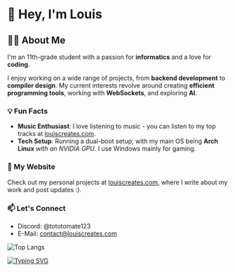 # 👋 Hey, I'm Louis

## 🧑‍💻 About Me
I'm an 11th-grade student with a passion for **informatics** and a love for **coding**. <!--Together with a friend, we're in the progress of developing a programming language called **Quark**, which combines features from TypeScript, Rust, and Go, aiming for power, speed, and familiarity. -->

I enjoy working on a wide range of projects, from **backend development** to **compiler design**. My current interests revolve around creating **efficient programming tools**, working with **WebSockets**, and exploring **AI**.


### 💡 Fun Facts
- **Music Enthusiast**: I love listening to music - you can listen to my top tracks at [louiscreates.com](https://louiscreates.com).
- **Tech Setup**: Running a dual-boot setup, with my main OS being **Arch Linux** *with an NVIDIA GPU*. I use Windows mainly for gaming.

### 🔧 My Website
Check out my personal projects at [louiscreates.com](https://louiscreates.com), where I write about my work and post updates :).

### 📫 Let's Connect
- Discord: @tototomate123
- E-Mail: contact@louiscreates.com

![Top Langs](https://github-readme-stats.vercel.app/api/top-langs/?username=tototomate123&layout=compact)

[![Typing SVG](https://readme-typing-svg.demolab.com?font=Fira+Code&pause=1000&width=435&lines=I+could+write+something+cool+here;but+instead%2C+this+is+here;%5E_%5E)](https://git.io/typing-svg)

<!--
**tototomate123/tototomate123** is a ✨ _special_ ✨ repository because its `README.md` (this file) appears on your GitHub profile.

Here are some ideas to get you started:

- 🔭 I’m currently working on ...
- 🌱 I’m currently learning ...
- 👯 I’m looking to collaborate on ...
- 🤔 I’m looking for help with ...
- 💬 Ask me about ...
- 📫 How to reach me: ...
- 😄 Pronouns: ...
- ⚡ Fun fact: ...
-->
